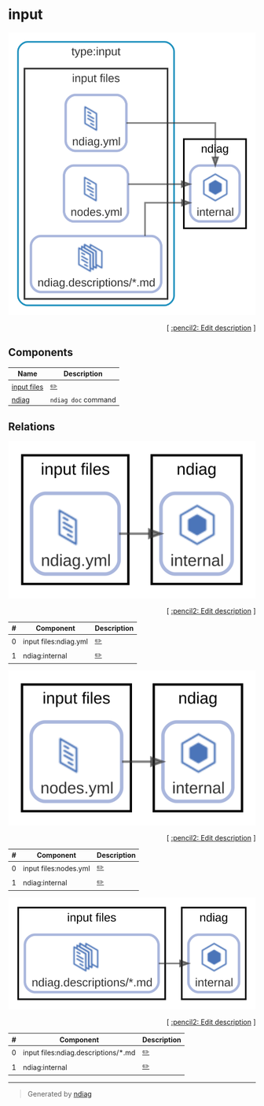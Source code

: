 # input

![view](view-input.svg)



<p align="right">
  [ <a href="../ndiag.descriptions/_view-input.md">:pencil2: Edit description</a> ]
<p>

## Components

| Name | Description |
| --- | --- |
| [input files](node-input_files.md) | <a href="../ndiag.descriptions/_node-input_files.md">:pencil2:</a> |
| [ndiag](node-ndiag.md) | `ndiag doc` command |

## Relations

![relation](relation-input_files_ndiag.yml-da3a497.svg)


<p align="right">
  [ <a href="../ndiag.descriptions/_relation-input_files_ndiag.yml-da3a497.md">:pencil2: Edit description</a> ]
<p>

| # | Component | Description |
| --- | --- | --- |
| 0 | input files:ndiag.yml |  <a href="../ndiag.descriptions/_component-input_files_ndiag.yml.md">:pencil2:</a> |
| 1 | ndiag:internal |  <a href="../ndiag.descriptions/_component-ndiag_internal.md">:pencil2:</a> |


![relation](relation-input_files_nodes.yml-efaf14b.svg)


<p align="right">
  [ <a href="../ndiag.descriptions/_relation-input_files_nodes.yml-efaf14b.md">:pencil2: Edit description</a> ]
<p>

| # | Component | Description |
| --- | --- | --- |
| 0 | input files:nodes.yml |  <a href="../ndiag.descriptions/_component-input_files_nodes.yml.md">:pencil2:</a> |
| 1 | ndiag:internal |  <a href="../ndiag.descriptions/_component-ndiag_internal.md">:pencil2:</a> |


![relation](relation-input_files_ndiag.descriptions__.md-1cdb9dd.svg)


<p align="right">
  [ <a href="../ndiag.descriptions/_relation-input_files_ndiag.descriptions__.md-1cdb9dd.md">:pencil2: Edit description</a> ]
<p>

| # | Component | Description |
| --- | --- | --- |
| 0 | input files:ndiag.descriptions/*.md |  <a href="../ndiag.descriptions/_component-input_files_ndiag.descriptions__.md.md">:pencil2:</a> |
| 1 | ndiag:internal |  <a href="../ndiag.descriptions/_component-ndiag_internal.md">:pencil2:</a> |

---

> Generated by [ndiag](https://github.com/k1LoW/ndiag)
